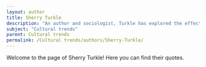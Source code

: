 ```yaml
---
layout: author
title: Sherry Turkle
description: "An author and sociologist, Turkle has explored the effects of technology on communication and relationships, shedding light on emerging cultural trends in the digital age."
subject: "Cultural trends"
parent: Cultural trends
permalink: /Cultural trends/authors/Sherry-Turkle/
---
```


Welcome to the page of Sherry Turkle! Here you can find their quotes.
